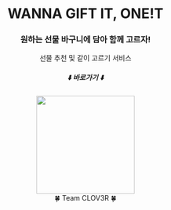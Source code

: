 <div align="center">
  <h1>WANNA GIFT IT, ONE!T</h1>
  <h3>원하는 선물 바구니에 담아 함께 고르자!</h3>
  <p>선물 추천 및 같이 고르기 서비스</p>

  <h5>
    ⬇️ 바로가기 ⬇️
  </h5>
  <a href="https://www.oneit.gift">
    <img src="https://github.com/user-attachments/assets/ca8726d2-8175-44fe-b3a9-47cb71402851" width="200px" />
  </a>
</div>

<div align="center">
  🍀 Team CLOV3R 🍀
</div>
